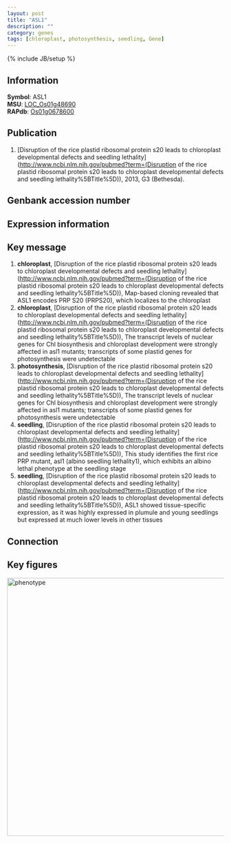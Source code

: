 ```yaml
---
layout: post
title: "ASL1"
description: ""
category: genes
tags: [chloroplast, photosynthesis, seedling, Gene]
---
```

{% include JB/setup %}

## Information
__Symbol__: ASL1  
__MSU__: [LOC_Os01g48690](http://rice.plantbiology.msu.edu/cgi-bin/ORF_infopage.cgi?orf=LOC_Os01g48690)  
__RAPdb__: [Os01g0678600](http://rapdb.dna.affrc.go.jp/viewer/gbrowse_details/irgsp1?name=Os01g0678600)  

## Publication
1. [Disruption of the rice plastid ribosomal protein s20 leads to chloroplast developmental defects and seedling lethality](http://www.ncbi.nlm.nih.gov/pubmed?term=(Disruption of the rice plastid ribosomal protein s20 leads to chloroplast developmental defects and seedling lethality%5BTitle%5D)), 2013, G3 (Bethesda).

## Genbank accession number

## Expression information

## Key message
1. __chloroplast__, [Disruption of the rice plastid ribosomal protein s20 leads to chloroplast developmental defects and seedling lethality](http://www.ncbi.nlm.nih.gov/pubmed?term=(Disruption of the rice plastid ribosomal protein s20 leads to chloroplast developmental defects and seedling lethality%5BTitle%5D)),  Map-based cloning revealed that ASL1 encodes PRP S20 (PRPS20), which localizes to the chloroplast
2. __chloroplast__, [Disruption of the rice plastid ribosomal protein s20 leads to chloroplast developmental defects and seedling lethality](http://www.ncbi.nlm.nih.gov/pubmed?term=(Disruption of the rice plastid ribosomal protein s20 leads to chloroplast developmental defects and seedling lethality%5BTitle%5D)),  The transcript levels of nuclear genes for Chl biosynthesis and chloroplast development were strongly affected in asl1 mutants; transcripts of some plastid genes for photosynthesis were undetectable
3. __photosynthesis__, [Disruption of the rice plastid ribosomal protein s20 leads to chloroplast developmental defects and seedling lethality](http://www.ncbi.nlm.nih.gov/pubmed?term=(Disruption of the rice plastid ribosomal protein s20 leads to chloroplast developmental defects and seedling lethality%5BTitle%5D)),  The transcript levels of nuclear genes for Chl biosynthesis and chloroplast development were strongly affected in asl1 mutants; transcripts of some plastid genes for photosynthesis were undetectable
4. __seedling__, [Disruption of the rice plastid ribosomal protein s20 leads to chloroplast developmental defects and seedling lethality](http://www.ncbi.nlm.nih.gov/pubmed?term=(Disruption of the rice plastid ribosomal protein s20 leads to chloroplast developmental defects and seedling lethality%5BTitle%5D)),  This study identifies the first rice PRP mutant, asl1 (albino seedling lethality1), which exhibits an albino lethal phenotype at the seedling stage
5. __seedling__, [Disruption of the rice plastid ribosomal protein s20 leads to chloroplast developmental defects and seedling lethality](http://www.ncbi.nlm.nih.gov/pubmed?term=(Disruption of the rice plastid ribosomal protein s20 leads to chloroplast developmental defects and seedling lethality%5BTitle%5D)),  ASL1 showed tissue-specific expression, as it was highly expressed in plumule and young seedlings but expressed at much lower levels in other tissues

## Connection

## Key figures
<img src="http://ricencode.github.io/images/ASL1.pheno.png" alt="phenotype"  style="width: 600px;"/>



